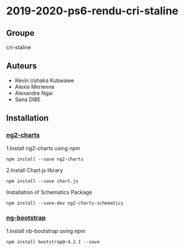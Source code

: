 # 2019-2020-ps6-rendu-cri-staline
## Groupe
   cri-staline
## Auteurs 
   -   Kévin Ushaka Kubwawe
   -   Alexis Merienne
   -   Alexandre Ngai
   -   Sana DIBE  

## Installation
### [ng2-charts](https://valor-software.com/ng2-charts/#/GeneralInfo)

1.Install ng2-charts using npm

```
npm install --save ng2-charts
```

2.Install Chart.js library

```
npm install --save chart.js
```

Installation of Schematics Package

```
npm install --save-dev ng2-charts-schematics
```

### [ng-bootstrap](https://ng-bootstrap.github.io/#/getting-started)

1.Install nb-bootstrap using npm

```
npm install bootstrap@~4.2.1 --save
```





